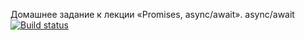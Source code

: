 Домашнее задание к лекции «Promises, async/await». async/await 
[![Build status](https://ci.appveyor.com/api/projects/status/4lwrb07x31hshx6o?svg=true)](https://ci.appveyor.com/project/EkaterinaAkhmetzyanova/ajs-hw-3-2-async-async-await)
